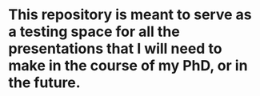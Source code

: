 # This repository is meant to serve as a testing space for all the presentations that I will need to make in the course of my PhD, or in the future.
